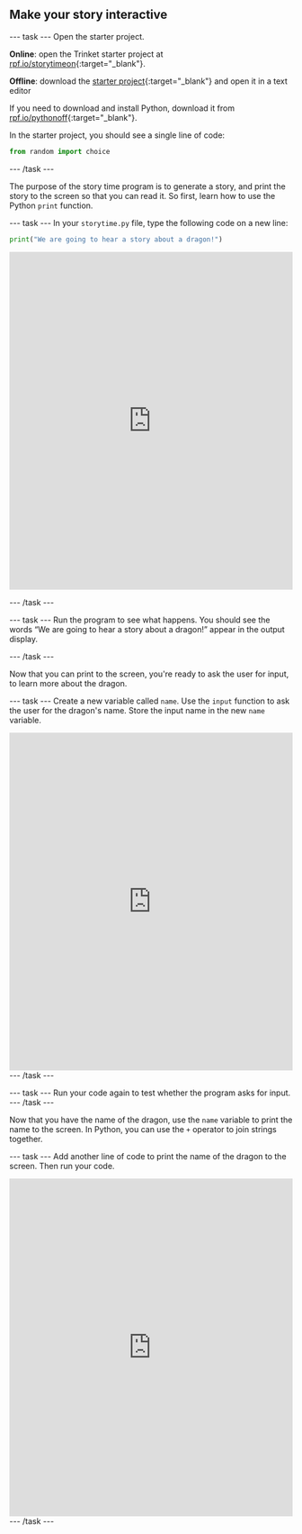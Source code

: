 ## Make your story interactive

--- task ---
Open the starter project.

**Online**: open the Trinket starter project at [rpf.io/storytimeon](http://rpf.io/storytimeon){:target="_blank"}.

**Offline**: download the [starter project](http://rpf.io/p/en/storytime-go){:target="_blank"} and open it in a text editor

If you need to download and install Python, download it from [rpf.io/pythonoff](http://rpf.io/pythonoff){:target="_blank"}.

In the starter project, you should see a single line of code:

```python
from random import choice
```
--- /task ---

The purpose of the story time program is to generate a story, and print the story to the screen so that you can read it. So first, learn how to use the Python `print` function.

--- task ---
In your `storytime.py` file, type the following code on a new line:
	
```python
print("We are going to hear a story about a dragon!")
```

<iframe src="https://trinket.io/embed/python/3b593eb9e4" width="100%" height="600" frameborder="0" marginwidth="0" marginheight="0" allowfullscreen></iframe>

--- /task ---

--- task ---
Run the program to see what happens. You should see the words “We are going to hear a story about a dragon!” appear in the output display.

--- /task ---

Now that you can print to the screen, you're ready to ask the user for input, to learn more about the dragon.

--- task ---
Create a new variable called `name`. Use the `input` function to ask the user for the dragon's name. Store the input name in the new `name` variable.

<iframe src="https://trinket.io/embed/python/0de60dee6d" width="100%" height="600" frameborder="0" marginwidth="0" marginheight="0" allowfullscreen></iframe>
--- /task ---

--- task ---
Run your code again to test whether the program asks for input.
--- /task ---

Now that you have the name of the dragon, use the `name` variable to print the name to the screen. In Python, you can use the `+` operator to join strings together.

--- task ---
Add another line of code to print the name of the dragon to the screen. Then run your code.

<iframe src="https://trinket.io/embed/python/e651eca8ca" width="100%" height="600" frameborder="0" marginwidth="0" marginheight="0" allowfullscreen></iframe>
--- /task ---


